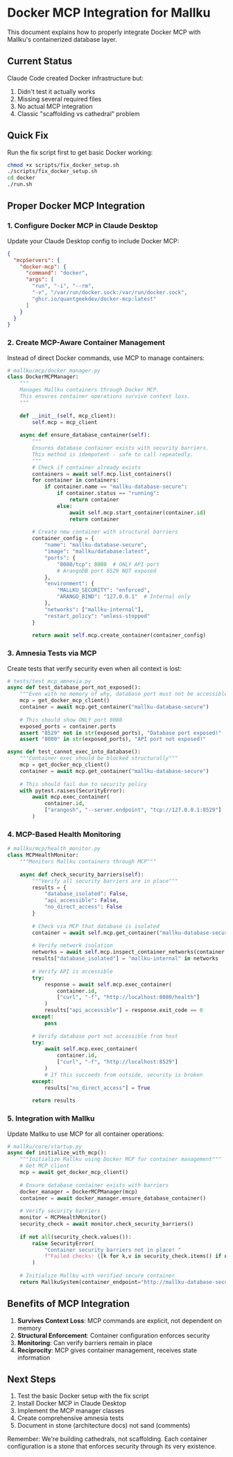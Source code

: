 # Docker MCP Integration for Mallku

This document explains how to properly integrate Docker MCP with Mallku's containerized database layer.

## Current Status

Claude Code created Docker infrastructure but:
1. Didn't test it actually works
2. Missing several required files
3. No actual MCP integration
4. Classic "scaffolding vs cathedral" problem

## Quick Fix

Run the fix script first to get basic Docker working:
```bash
chmod +x scripts/fix_docker_setup.sh
./scripts/fix_docker_setup.sh
cd docker
./run.sh
```

## Proper Docker MCP Integration

### 1. Configure Docker MCP in Claude Desktop

Update your Claude Desktop config to include Docker MCP:

```json
{
  "mcpServers": {
    "docker-mcp": {
      "command": "docker",
      "args": [
        "run", "-i", "--rm",
        "-v", "/var/run/docker.sock:/var/run/docker.sock",
        "ghcr.io/quantgeekdev/docker-mcp:latest"
      ]
    }
  }
}
```

### 2. Create MCP-Aware Container Management

Instead of direct Docker commands, use MCP to manage containers:

```python
# mallku/mcp/docker_manager.py
class DockerMCPManager:
    """
    Manages Mallku containers through Docker MCP.
    This ensures container operations survive context loss.
    """
    
    def __init__(self, mcp_client):
        self.mcp = mcp_client
    
    async def ensure_database_container(self):
        """
        Ensures database container exists with security barriers.
        This method is idempotent - safe to call repeatedly.
        """
        # Check if container already exists
        containers = await self.mcp.list_containers()
        for container in containers:
            if container.name == "mallku-database-secure":
                if container.status == "running":
                    return container
                else:
                    await self.mcp.start_container(container.id)
                    return container
        
        # Create new container with structural barriers
        container_config = {
            "name": "mallku-database-secure",
            "image": "mallku/database:latest",
            "ports": {
                "8080/tcp": 8080  # ONLY API port
                # ArangoDB port 8529 NOT exposed
            },
            "environment": {
                "MALLKU_SECURITY": "enforced",
                "ARANGO_BIND": "127.0.0.1"  # Internal only
            },
            "networks": ["mallku-internal"],
            "restart_policy": "unless-stopped"
        }
        
        return await self.mcp.create_container(container_config)
```

### 3. Amnesia Tests via MCP

Create tests that verify security even when all context is lost:

```python
# tests/test_mcp_amnesia.py
async def test_database_port_not_exposed():
    """Even with no memory of why, database port must not be accessible"""
    mcp = get_docker_mcp_client()
    container = await mcp.get_container("mallku-database-secure")
    
    # This should show ONLY port 8080
    exposed_ports = container.ports
    assert "8529" not in str(exposed_ports), "Database port exposed!"
    assert "8080" in str(exposed_ports), "API port not exposed!"

async def test_cannot_exec_into_database():
    """Container exec should be blocked structurally"""
    mcp = get_docker_mcp_client()
    container = await mcp.get_container("mallku-database-secure")
    
    # This should fail due to security policy
    with pytest.raises(SecurityError):
        await mcp.exec_container(
            container.id, 
            ["arangosh", "--server.endpoint", "tcp://127.0.0.1:8529"]
        )
```

### 4. MCP-Based Health Monitoring

```python
# mallku/mcp/health_monitor.py
class MCPHealthMonitor:
    """Monitors Mallku containers through MCP"""
    
    async def check_security_barriers(self):
        """Verify all security barriers are in place"""
        results = {
            "database_isolated": False,
            "api_accessible": False,
            "no_direct_access": False
        }
        
        # Check via MCP that database is isolated
        container = await self.mcp.get_container("mallku-database-secure")
        
        # Verify network isolation
        networks = await self.mcp.inspect_container_networks(container.id)
        results["database_isolated"] = "mallku-internal" in networks
        
        # Verify API is accessible
        try:
            response = await self.mcp.exec_container(
                container.id,
                ["curl", "-f", "http://localhost:8080/health"]
            )
            results["api_accessible"] = response.exit_code == 0
        except:
            pass
        
        # Verify database port not accessible from host
        try:
            await self.mcp.exec_container(
                container.id,
                ["curl", "-f", "http://localhost:8529"]
            )
            # If this succeeds from outside, security is broken
        except:
            results["no_direct_access"] = True
        
        return results
```

### 5. Integration with Mallku

Update Mallku to use MCP for all container operations:

```python
# mallku/core/startup.py
async def initialize_with_mcp():
    """Initialize Mallku using Docker MCP for container management"""
    # Get MCP client
    mcp = await get_docker_mcp_client()
    
    # Ensure database container exists with barriers
    docker_manager = DockerMCPManager(mcp)
    container = await docker_manager.ensure_database_container()
    
    # Verify security barriers
    monitor = MCPHealthMonitor()
    security_check = await monitor.check_security_barriers()
    
    if not all(security_check.values()):
        raise SecurityError(
            "Container security barriers not in place! "
            f"Failed checks: {[k for k,v in security_check.items() if not v]}"
        )
    
    # Initialize Mallku with verified secure container
    return MallkuSystem(container_endpoint="http://mallku-database-secure:8080")
```

## Benefits of MCP Integration

1. **Survives Context Loss**: MCP commands are explicit, not dependent on memory
2. **Structural Enforcement**: Container configuration enforces security
3. **Monitoring**: Can verify barriers remain in place
4. **Reciprocity**: MCP gives container management, receives state information

## Next Steps

1. Test the basic Docker setup with the fix script
2. Install Docker MCP in Claude Desktop
3. Implement the MCP manager classes
4. Create comprehensive amnesia tests
5. Document in stone (architecture docs) not sand (comments)

Remember: We're building cathedrals, not scaffolding. Each container configuration is a stone that enforces security through its very existence.
